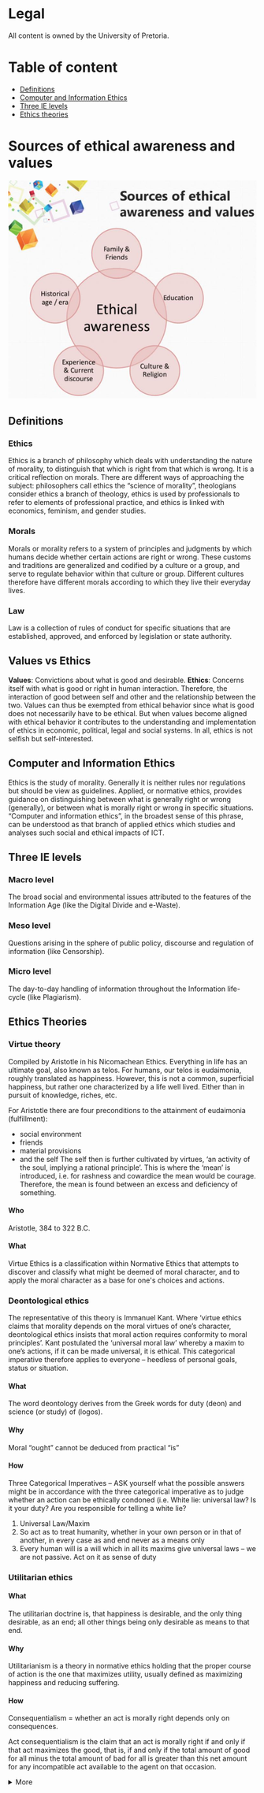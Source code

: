 <!--
@Author: Thomas Scholtz <thomas>
@Date:   2017-03-05T17:52:43+02:00
@Email:  thomas@quantum-sicarius.za.net
@Last modified by:   thomas
@Last modified time: 2017-03-05T19:10:52+02:00
@License: Attribution-NonCommercial-ShareAlike 4.0 International
-->

# Legal
All content is owned by the University of Pretoria.
# Table of content
- [Definitions](#definitions)
- [Computer and Information Ethics](#computer-and-information-ethics)
- [Three IE levels](#three-ie-levels)
- [Ethics theories](#ethics-theories)

# Sources of ethical awareness and values
![ethiscs awareness](/INL240/sourcesofethicalawarenessandvalues.jpg?raw=true)

## Definitions
### Ethics
Ethics is a branch of philosophy which deals with understanding the nature of morality, to distinguish that which is right from that which is wrong. It is a critical reflection on morals. There are different ways of approaching the subject: philosophers call ethics the “science of morality”, theologians consider ethics a branch of theology, ethics is used by professionals to refer to elements of professional practice, and ethics is linked with economics, feminism, and gender studies.

### Morals
Morals or morality refers to a system of principles and judgments by which humans decide whether certain actions are right or wrong. These customs and traditions are generalized and codified by a culture or a group, and serve to regulate behavior within that culture or group. Different cultures therefore have different morals according to which they live their everyday lives.

### Law
Law is a collection of rules of conduct for specific situations that are established, approved, and enforced by legislation or state authority.

## Values vs Ethics
**Values**: Convictions about what is good and desirable.
**Ethics**: Concerns itself with what is good or right in human interaction. Therefore, the interaction of good between self and other and the relationship between the two. Values can thus be exempted from ethical behavior since what is good does not necessarily have to be ethical. But when values become aligned with ethical behavior it contributes to the
understanding and implementation of ethics in economic, political, legal and social systems. In all, ethics is not selfish but self-interested.

## Computer and Information Ethics
Ethics is the study of morality. Generally it is neither rules nor regulations but should be view as guidelines. Applied, or normative ethics, provides guidance on distinguishing between what is generally right or wrong (generally), or between what is morally right or wrong in specific situations.
“Computer and information ethics”, in the broadest sense of this phrase, can be understood as that branch of applied ethics which studies and analyses such social and ethical impacts of ICT.

## Three IE levels
### Macro level
The broad social and environmental issues attributed to the features of the Information Age (like the Digital Divide and e-Waste).
### Meso level
Questions arising in the sphere of public policy, discourse and regulation of information (like Censorship).
### Micro level
The day-to-day handling of information throughout the Information life-cycle (like Plagiarism).

## Ethics Theories
### Virtue theory
Compiled by Aristotle in his Nicomachean Ethics. Everything in life has an ultimate goal, also known as telos. For humans, our telos is eudaimonia, roughly translated as happiness. However, this is not a common, superficial happiness, but rather one characterized by a life well lived. Either than in pursuit of knowledge, riches, etc.

For Aristotle there are four preconditions to the
attainment of eudaimonia (fulfillment):
- social environment
- friends
- material provisions
- and the self
The self then is further cultivated by virtues, ‘an activity of the soul, implying a rational principle’. This is where the ‘mean’ is introduced, i.e. for rashness and cowardice the mean would be courage. Therefore, the mean is found between an excess and deficiency of something.

#### Who
Aristotle, 384 to 322 B.C.
#### What
Virtue Ethics is a classification within Normative Ethics that attempts to discover and classify what might be deemed of moral character, and to apply the moral character as a base for one's choices and actions.

### Deontological ethics
The representative of this theory is Immanuel Kant. Where ‘virtue ethics claims that morality depends on the moral virtues of one’s character, deontological ethics insists that moral action requires conformity to moral principles’. Kant postulated the ‘universal moral law’ whereby a maxim to one’s actions, if it can be made universal, it is ethical. This categorical imperative therefore applies to everyone – heedless of personal goals, status or situation.

#### What
The word deontology derives from the Greek words for duty (deon) and science (or study) of (logos).
#### Why
Moral “ought” cannot be deduced from practical “is”
#### How
Three Categorical Imperatives – ASK yourself what the possible answers might be in accordance with the three categorical imperative as to judge whether an action can be ethically condoned (i.e. White lie: universal law? Is it your duty? Are you responsible for telling a white lie?

1. Universal Law/Maxim
2. So act as to treat humanity, whether in your own person or in that of another, in every case as and end never as a means only
3. Every human will is a will which in all its maxims give universal laws – we are not passive. Act on it as sense of duty

### Utilitarian ethics
#### What
The utilitarian doctrine is, that happiness is desirable, and the only thing desirable, as an end; all other things being only desirable as means to that end.
#### Why
Utilitarianism is a theory in normative ethics holding that the proper course of action is the one that maximizes utility, usually defined as maximizing happiness and reducing suffering.
#### How
Consequentialism = whether an act is morally right depends only on consequences.

Act consequentialism is the claim that an act is morally right if and only if that act maximizes the good, that is, if and only if the total amount of good for all minus the total amount of bad for all is greater than this net amount for any incompatible act available to the agent on that occasion.

<details>
  <summary>More</summary>
  The representative of this theory is John Stuart Mill, but also Jeremy Bentham before him. This theory basically entails that actions are judged according to their consequences; hence it is also translated as Consequentialism. Regarding the principle of utility, of which the ultimate goal is happiness for Mill, he states that ‘Actions are right in proportion as they tend to promote happiness, wrong as they tend to produce the reverse of happiness. By happiness is intended pleasure, and the absence of pain; by unhappiness, pain or the privation of pleasure’.

  - It is not just the immediate effects of pain or pleasure that should be considered when making moral judgments, principles like justice are also important for long term societal happiness.
  - Requires a cost/benefit analysis or calculation to determine the right course of action. Immediate, foreseeable and indirect effects should be included so as to maximize utility or pleasure for the most number of people.
  - The utilitarian principle proposes that the course of action which is morally correct is the one that produces the most happiness in comparison to every other available option in that situation.
</details>
